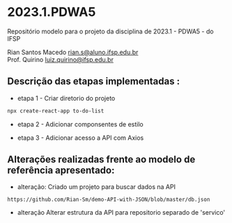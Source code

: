 # 2023.1.PDWA5
Repositório modelo para o projeto da disciplina de 2023.1 - PDWA5 - do IFSP

Rian Santos Macedo  <rian.s@aluno.ifsp.edu.br>  \
Prof. Quirino         <luiz.quirino@ifsp.edu.br>

## Descrição das etapas implementadas :
- etapa 1 - Criar diretorio do projeto
~~~sh
npx create-react-app to-do-list
~~~

- etapa 2 - Adicionar componsentes de estilo 

- etapa 3 - Adicionar acesso a API com Axios

## Alterações realizadas frente ao modelo de referência apresentado:

- alteração: Criado um projeto para buscar dados na API
```
https://github.com/Rian-Sm/demo-API-with-JSON/blob/master/db.json
```

- alteração Alterar estrutura da API para repositorio separado de 'servico'

